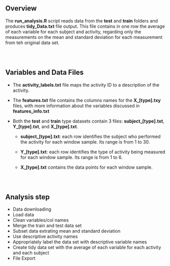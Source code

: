 ## Overview
The <strong>run_analysis.R</strong> script reads data from the <strong>test</strong> and <strong>train</strong> folders and produces <strong>tidy_Data.txt</strong> file output.
This file contains in one row the average of each variable for each subject and activity, regarding only the measurements on the mean and standard deviation for each measurement from teh original data set.

### <br>

## Variables and Data Files
- The <strong>activity_labels.txt</strong> file maps the activity ID to a description of the activity.

- The <strong>features.txt</strong> file contains the columns names for the <strong>X_[type].txy</strong> files, with more information about the variables discussed in <strong>features_info.txt</strong>

- Both the <strong>test</strong> and <strong>train</strong> type datasets contain 3 files: <strong>subject_[type].txt</strong>, <strong>Y_[type].txt</strong>, and <strong>X_[type].txt</strong>.

  - <strong>subject_[type].txt</strong>: each row identifies the subject who performed the activity for each window sample. Its range is from 1 to 30.

  - <strong>Y_[type].txt</strong>: each row identifies the type of activity being measured for each window sample. Its range is from 1 to 6.

  - <strong>X_[type].txt</strong> contains the data points for each window sample.

### <br>

## Analysis step
* Data downloading
* Load data
* Clean variables/col names
* Merge the train and test data set
* Subset data extrating mean and standard deviation
* Use descriptive activity names
* Appropriately label the data set with descriptive variable names
* Create tidy data set with the average of each variable for each activity and each subject
* File Export